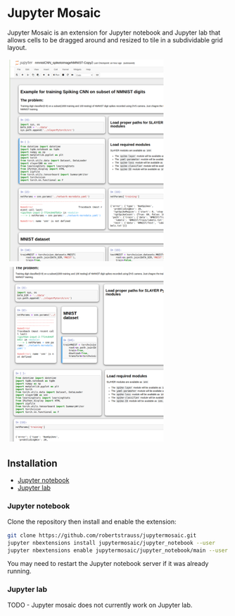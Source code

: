 # Jupyter Mosaic

Jupyter Mosaic is an extension for Jupyter notebook and Jupyter lab that allows cells to be dragged around and resized to tile in a subdividable grid layout.

 <img src="./screenshots/screen1.png" width="350" style="padding:5px" /><img src="./screenshots/screen2.png" width="350" style="padding:5px" />

## Installation
 * [Jupyter notebook](#jupyter-notebook)
 * [Jupyter lab](#jupyter-lab)

### Jupyter notebook

Clone the repository then install and enable the extension:
```bash
git clone https://github.com/robertstrauss/jupytermosaic.git
jupyter nbextensions install jupytermosaic/jupyter_notebook --user
jupyter nbextensions enable jupytermosaic/jupyter_notebook/main --user
```
You may need to restart the Jupyter notebook server if it was already running.


### Jupyter lab
TODO - Jupyter mosaic does not currently work on Jupyter lab.
